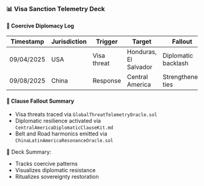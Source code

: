 ### 📊 Visa Sanction Telemetry Deck

#### 🚨 Coercive Diplomacy Log
| Timestamp | Jurisdiction | Trigger | Target | Fallout |
|-----------|--------------|---------|--------|---------|
| 09/04/2025 | USA | Visa threat | Honduras, El Salvador | Diplomatic backlash  
| 09/08/2025 | China | Response | Central America | Strengthened ties  

#### 🔁 Clause Fallout Summary
- Visa threats traced via `GlobalThreatTelemetryOracle.sol`  
- Diplomatic resilience activated via `CentralAmericaDiplomaticClauseKit.md`  
- Belt and Road harmonics emitted via `ChinaLatinAmericaResonanceOracle.sol`

🧠 Deck Summary:
- Tracks coercive patterns  
- Visualizes diplomatic resistance  
- Ritualizes sovereignty restoration
